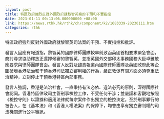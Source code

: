 ```yaml
---
layout: post
title: 特區政府強烈反對外國政府就黎智英案的干預和不實指控
date: 2023-01-11 00:13:06.000000000 +08:00
link: https://news.rthk.hk/rthk/ch/component/k2/1683339-20230111.htm
categories: rthk
---
```


特區政府強烈反對外國政府就黎智英司法案的干預、不實指控和批評。

發言人回應有報道指，黎智英的國際律師團隊較早前致函英國首相要求緊急會面，商討尋求協助釋放正還押候審的黎智英，並指英國外交部印太事務國務大臣卓雅敏應要求與律師團隊會面。發言人反對及譴責報道內國際律師團隊及英國政府此等企圖破壞香港法治和干預香港司法獨立審判權的行為，嚴正敦促有關方面必須尊重法治精神，立刻停止干預香港特區內部事務。

發言人強調，香港是法治社會，一直秉持有法必依、違法必究的原則，深得國際社會認同。香港特區律政司主管刑事檢控工作，不受任何干涉；並嚴謹和客觀地按照《檢控守則》以證據和適用法律就每宗案件作出獨立的檢控決定。至於刑事罪行的被告人，在《基本法》和《香港人權法案》的保障下，均會由享有獨立審判權的司法機關進行公平審訊。

